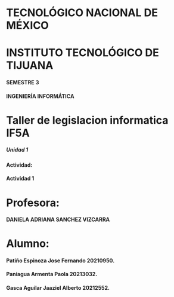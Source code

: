 

# TECNOLÓGICO NACIONAL DE MÉXICO  
# INSTITUTO TECNOLÓGICO DE TIJUANA  
#### SEMESTRE 3 
#### INGENIERÍA INFORMÁTICA 
 
# Taller de legislacion informatica IF5A 
##### Unidad 1 
#### Actividad:  
#### Actividad 1
 
# Profesora:  
#### DANIELA ADRIANA SANCHEZ VIZCARRA
 
# Alumno:  
#### Patiño Espinoza Jose Fernando 20210950.
#### Paniagua Armenta Paola 20213032.
#### Gasca Aguilar Jaaziel Alberto 20212552.

